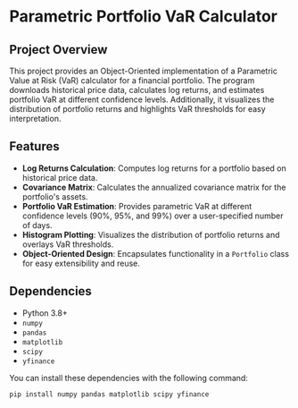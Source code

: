# Parametric Portfolio VaR Calculator

## Project Overview

This project provides an Object-Oriented implementation of a Parametric Value at Risk (VaR) calculator for a financial portfolio. The program downloads historical price data, calculates log returns, and estimates portfolio VaR at different confidence levels. Additionally, it visualizes the distribution of portfolio returns and highlights VaR thresholds for easy interpretation.

## Features

- **Log Returns Calculation**: Computes log returns for a portfolio based on historical price data.
- **Covariance Matrix**: Calculates the annualized covariance matrix for the portfolio's assets.
- **Portfolio VaR Estimation**: Provides parametric VaR at different confidence levels (90%, 95%, and 99%) over a user-specified number of days.
- **Histogram Plotting**: Visualizes the distribution of portfolio returns and overlays VaR thresholds.
- **Object-Oriented Design**: Encapsulates functionality in a `Portfolio` class for easy extensibility and reuse.

## Dependencies

- Python 3.8+
- `numpy`
- `pandas`
- `matplotlib`
- `scipy`
- `yfinance`

You can install these dependencies with the following command:
```bash
pip install numpy pandas matplotlib scipy yfinance
